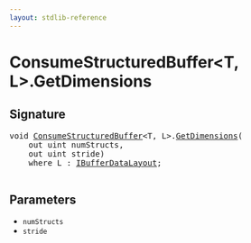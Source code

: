 ```yaml
---
layout: stdlib-reference
---
```


# ConsumeStructuredBuffer\<T, L\>\.GetDimensions

## Signature 

<pre>
<span class="code_keyword">void</span> <a href="/stdlib-reference/types/ConsumeStructuredBuffer/index" class="code_type">ConsumeStructuredBuffer</a>&lt;T, L&gt;.<a href="/stdlib-reference/types/ConsumeStructuredBuffer/GetDimensions">GetDimensions</a>(
    <span class="code_keyword">out</span> <span class="code_keyword">uint</span> <span class='code_param'>numStructs</span>,
    <span class="code_keyword">out</span> <span class="code_keyword">uint</span> <span class='code_param'>stride</span>)
    <span class='code_keyword'>where</span> L : <a href="/stdlib-reference/interfaces/IBufferDataLayout/index" class="code_type">IBufferDataLayout</a>;

</pre>

## Parameters

* `numStructs`
* `stride`

